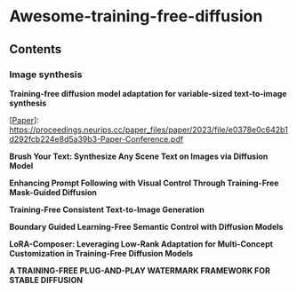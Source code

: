 # Awesome-training-free-diffusion

## Contents

### Image synthesis

**Training-free diffusion model adaptation for variable-sized text-to-image synthesis**

[[Paper]]: https://proceedings.neurips.cc/paper_files/paper/2023/file/e0378e0c642b1d292fcb224e8d5a39b3-Paper-Conference.pdf

**Brush Your Text: Synthesize Any Scene Text on Images via Diffusion Model** 

[Github:]: https://github.com/ecnuljzhang/brush-your-text
[Paper]: https://ojs.aaai.org/index.php/AAAI/article/view/28550/29069

**Enhancing Prompt Following with Visual Control Through Training-Free Mask-Guided Diffusion**

[Paper]: https://arxiv.org/pdf/2404.14768

**Training-Free Consistent Text-to-Image Generation**

[Github]: https://consistory-paper.github.io/
[Paper]: https://arxiv.org/abs/2402.03286

**Boundary Guided Learning-Free Semantic Control with Diffusion Models**

[Github]: https://l-yezhu.github.io/BoundaryDiffusion/
[Paper]: https://proceedings.neurips.cc/paper_files/paper/2023/file/f737da5ea0e122870fad209509f87d5b-Paper-Conference.pdf

**LoRA-Composer: Leveraging Low-Rank Adaptation for Multi-Concept Customization in Training-Free Diffusion Models** 

[Github]: https://github.com/Young98CN/LoRA_Composer
[Paper]: https://arxiv.org/pdf/2403.11627

**A TRAINING-FREE PLUG-AND-PLAY WATERMARK FRAMEWORK FOR STABLE DIFFUSION**

[Paper]: https://arxiv.org/pdf/2404.05607

